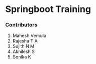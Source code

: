 
# Springboot Training

### Contributors
1. Mahesh Vemula
2. Rajesha T A
3. Sujith N M
4. Akhilesh S
5. Sonika K
